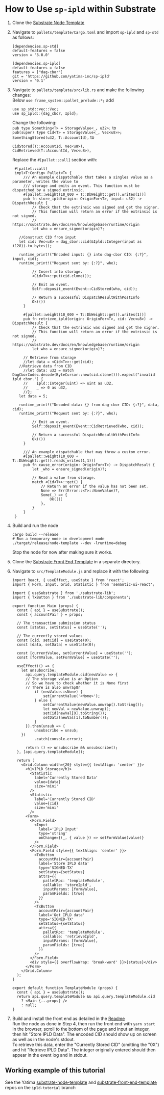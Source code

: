 # How to Use `sp-ipld` within Substrate

1. Clone the [Substrate Node Template](https://github.com/substrate-developer-hub/substrate-node-template)
2. Navigate to `pallets/template/Cargo.toml` and import `sp-ipld` and `sp-std` as follows:
   ```
   [dependencies.sp-std]
   default-features = false
   version = '3.0.0'
   
   [dependencies.sp-ipld]
   default-features = false
   features = ["dag-cbor"]
   git = 'https://github.com/yatima-inc/sp-ipld'
   version = '0.1'
   ```
3. Navigate to `pallets/template/src/lib.rs` and make the following changes:\
   Below `use frame_system::pallet_prelude::*;` add 
   ```
   use sp_std::vec::Vec;
   use sp_ipld::{dag_cbor, Ipld};
   ```
   Change the following:\
   `pub type Something<T> = StorageValue<_, u32>;` to\
   `pub(super) type Cid<T> = StorageValue<_, Vec<u8>>;`\
   `SomethingStored(u32, T::AccountId),` to
   ```
   CidStored(T::AccountId, Vec<u8>),
   CidRetrieved(T::AccountId, Vec<u8>),
   ```
   Replace the `#[pallet:;call]` section with:
   ```
	#[pallet::call]
	impl<T:Config> Pallet<T> {
		/// An example dispatchable that takes a singles value as a parameter, writes the value to
		/// storage and emits an event. This function must be dispatched by a signed extrinsic.
		#[pallet::weight(10_000 + T::DbWeight::get().writes(1))]
		pub fn store_ipld(origin: OriginFor<T>, input: u32) -> DispatchResult {
			// Check that the extrinsic was signed and get the signer.
			// This function will return an error if the extrinsic is not signed.
			// https://substrate.dev/docs/en/knowledgebase/runtime/origin
			let who = ensure_signed(origin)?;

      //Construct CID from input
      let cid: Vec<u8> = dag_cbor::cid(&Ipld::Integer(input as i128)).to_bytes();

      runtime_print!("Encoded input: {} into dag-cbor CID: {:?}", input, cid);
      runtime_print!("Request sent by: {:?}", who);

			// Insert into storage.
			<Cid<T>>::put(cid.clone());

			// Emit an event.
			Self::deposit_event(Event::CidStored(who, cid));

			// Return a successful DispatchResultWithPostInfo
			Ok(())
		}

		#[pallet::weight(10_000 + T::DbWeight::get().writes(1))]
		pub fn retrieve_ipld(origin: OriginFor<T>, cid: Vec<u8>) -> DispatchResult {
			// Check that the extrinsic was signed and get the signer.
			// This function will return an error if the extrinsic is not signed.
			// https://substrate.dev/docs/en/knowledgebase/runtime/origin
			let who = ensure_signed(origin)?;

        // Retrieve from storage
        //let data = <Cid<T>>::get(cid);
      //Retrieve data from CID
        //let data: u32 = match DagCborCodec.decode(ByteCursor::new(cid.clone())).expect("invalid ipld cbor.") {
        //    Ipld::Integer(uint) => uint as u32,
        //    _ => 0 as u32,
        //};
      let data = 5;

      runtime_print!("Decoded data: {} from dag-cbor CID: {:?}", data, cid);
      runtime_print!("Request sent by: {:?}", who);

			// Emit an event.
			Self::deposit_event(Event::CidRetrieved(who, cid));

			// Return a successful DispatchResultWithPostInfo
			Ok(())
		}

		/// An example dispatchable that may throw a custom error.
		#[pallet::weight(10_000 + T::DbWeight::get().reads_writes(1,1))]
		pub fn cause_error(origin: OriginFor<T>) -> DispatchResult {
			let _who = ensure_signed(origin)?;

			// Read a value from storage.
			match <Cid<T>>::get() {
				// Return an error if the value has not been set.
				None => Err(Error::<T>::NoneValue)?,
				Some(_) => {
					Ok(())
				},
			}
		}
	}
   ```

4. Build and run the node
   ```
   cargo build --release
   # Run a temporary node in development mode
   ./target/release/node-template --dev -lruntime=debug 
   ```
   Stop the node for now after making sure it works.

5. Clone the [Substrate Front End Template](https://github.com/substrate-developer-hub/substrate-front-end-template.git) in a separate directory.

6. Navigate to `src/TemplateModule.js` and replace it with the following:
   ```
   import React, { useEffect, useState } from 'react';
   import { Form, Input, Grid, Statistic } from 'semantic-ui-react';
   
   import { useSubstrate } from './substrate-lib';
   import { TxButton } from './substrate-lib/components';
   
   export function Main (props) {
     const { api } = useSubstrate();
     const { accountPair } = props;
   
     // The transaction submission status
     const [status, setStatus] = useState('');
   
     // The currently stored values
     const [cid, setCid] = useState(0);
     const [data, setData] = useState(0);
   
     const [currentValue, setCurrentValue] = useState('');
     const [formValue, setFormValue] = useState('');
   
     useEffect(() => {
       let unsubscribe;
         api.query.templateModule.cid(newValue => {
         // The storage value is an Option
         // So we have to check whether it is None first
         // There is also unwrapOr
             if (newValue.isNone) {
                 setCurrentValue('<None>');
             } else {
                 setCurrentValue(newValue.unwrap().toString());
                 let newVal = newValue.unwrap();
                 setCid(newVal[0].toString());
                 setData(newVal[1].toNumber());
             }
         }).then(unsub => {
             unsubscribe = unsub;
       })
             .catch(console.error);
   
         return () => unsubscribe && unsubscribe();
     }, [api.query.templateModule]);
   
     return (
       <Grid.Column width={20} style={{ textAlign: 'center' }}>
         <h1>IPLD Storage</h1>
           <Statistic
             label='Currently Stored Data'
             value={data}
             size='mini'
           />
           <Statistic
             label='Currently Stored CID'
             value={cid}
             size='mini'
           />
         <Form>
           <Form.Field>
             <Input
               label='IPLD Input'
               type='string'
               onChange={(_, { value }) => setFormValue(value)}
             />
           </Form.Field>
           <Form.Field style={{ textAlign: 'center' }}>
             <TxButton
               accountPair={accountPair}
               label='Store IPLD data'
               type='SIGNED-TX'
               setStatus={setStatus}
               attrs={{
                 palletRpc: 'templateModule',
                 callable: 'storeIpld',
                 inputParams: [formValue],
                 paramFields: [true]
               }}
             />
             <TxButton
               accountPair={accountPair}
               label='Get IPLD data'
               type='SIGNED-TX'
               setStatus={setStatus}
               attrs={{
                 palletRpc: 'templateModule',
                 callable: 'retrieveIpld',
                 inputParams: [formValue],
                 paramFields: [true]
               }}
             />
           </Form.Field>
           <div style={{ overflowWrap: 'break-word' }}>{status}</div>
         </Form>
       </Grid.Column>
     );
   }
   
   export default function TemplateModule (props) {
     const { api } = useSubstrate();
     return api.query.templateModule && api.query.templateModule.cid
       ? <Main {...props} />
       : null;
   }
   ```

7. Build and install the front end as detailed in the [Readme](https://github.com/substrate-developer-hub/substrate-front-end-template/blob/master/README.md)\
   Run the node as done in Step 4, then run the front end with `yarn start`\
   In the browser, scroll to the bottom of the page and input an integer, then hit "Store IPLD Data". The encoded CID should show up on screen as well as in the node's stdout.\
   To retrieve this data, enter the "Currently Stored CID" (omitting the "0X") and hit "Retrieve IPLD Data". The integer originally entered should then appear in the event log and in stdout.
   
## Working example of this tutorial
See the Yatima [substrate-node-template](https://github.com/yatima-inc/substrate-node-template) and
[substrate-front-end-template](https://github.com/yatima-inc/substrate-front-end-template) repos on the `ipld-tutorial` branch
